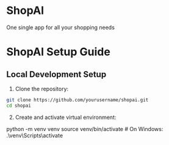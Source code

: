 # ShopAI
One single app for all your shopping needs

# ShopAI Setup Guide

## Local Development Setup

1. Clone the repository:
```bash
git clone https://github.com/yourusername/shopai.git
cd shopai
```

2. Create and activate virtual environment:

python -m venv venv
source venv/bin/activate  # On Windows: .\venv\Scripts\activate
